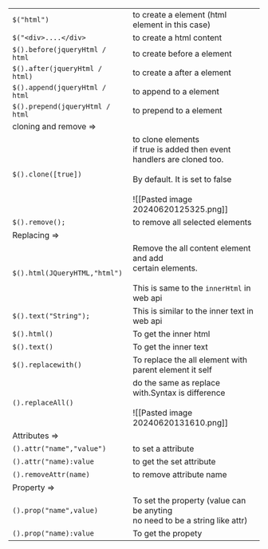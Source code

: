 
|                                 |                                                                                                                                                             |
| ------------------------------- | ----------------------------------------------------------------------------------------------------------------------------------------------------------- |
| `$("html")`                     | to create a element (html element in this case)                                                                                                             |
| `$("<div>....</div>`            | to create a html content                                                                                                                                    |
| `$().before(jqueryHtml / html`  | to create before a element                                                                                                                                  |
| `$().after(jqueryHtml / html)`  | to create a after a element                                                                                                                                 |
| `$().append(jqueryHtml / html`  | to append to a element                                                                                                                                      |
| `$().prepend(jqueryHtml / html` | to prepend to a element                                                                                                                                     |
| cloning and remove =>           |                                                                                                                                                             |
| `$().clone([true])`             | to clone elements<br>if true is added then event handlers are cloned too.<br><br>By default. It is set to false<br><br>![[Pasted image 20240620125325.png]] |
| `$().remove();`                 | to remove all selected elements                                                                                                                             |
| Replacing =>                    |                                                                                                                                                             |
| `$().html(JQueryHTML,"html")`   | Remove the all content element and add <br>certain elements. <br><br>This is same to the `innerHtml` in web api                                             |
| `$().text("String");`           | This is similar to the inner text in web api                                                                                                                |
| `$().html()`                    | To get the inner html                                                                                                                                       |
| `$().text()`                    | To get the inner text                                                                                                                                       |
| `$().replacewith()`             | To replace the all element with parent element it self                                                                                                      |
| `().replaceAll()`               | do the same as replace with.Syntax is difference<br><br>![[Pasted image 20240620131610.png]]                                                                |
| Attributes =>                   |                                                                                                                                                             |
| `().attr("name","value")`       | to set a attribute                                                                                                                                          |
| `().attr("name):value`          | to get the set attribute                                                                                                                                    |
| `().removeAttr(name)`           | to remove attribute name                                                                                                                                    |
| Property =>                     |                                                                                                                                                             |
| `().prop("name",value)`         | To set the property (value can be anyting<br>no need to be a string like attr)                                                                              |
| `().prop("name):value`          | To get the propety                                                                                                                                          |
